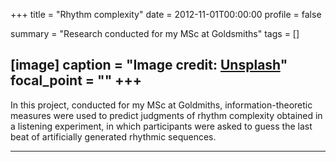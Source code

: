 +++
title = "Rhythm complexity"
date = 2012-11-01T00:00:00
profile = false

summary = "Research conducted for my MSc at Goldsmiths"
tags = []

[image]
  caption = "Image credit: [**Unsplash**](https://unsplash.com/photos/PDX_a_82obo)"
  focal_point = ""
+++
---

In this project, conducted for my MSc at Goldmiths, information-theoretic measures were used to predict judgments of rhythm complexity obtained in a listening experiment, in which participants were asked to guess the last beat of artificially generated rhythmic sequences.

---